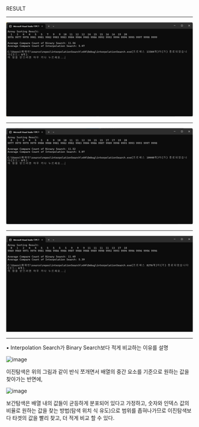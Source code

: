 RESULT

---
![](https://github.com/JHONEY-076/5702216-Chae-Jae-Heon/blob/master/16-interpolationSearch/interpolationSearch/%ED%99%94%EB%A9%B4%20%EC%BA%A1%EC%B2%98%202024-11-30%20115959.jpg)


---

![](https://github.com/JHONEY-076/5702216-Chae-Jae-Heon/blob/master/16-interpolationSearch/interpolationSearch/%ED%99%94%EB%A9%B4%20%EC%BA%A1%EC%B2%98%202024-11-30%20120026.jpg)



---

![](https://github.com/JHONEY-076/5702216-Chae-Jae-Heon/blob/master/16-interpolationSearch/interpolationSearch/%ED%99%94%EB%A9%B4%20%EC%BA%A1%EC%B2%98%202024-11-30%20120045.jpg)


---


▪ Interpolation Search가 Binary Search보다 적게 비교하는 이유를 설명



![image](https://github.com/user-attachments/assets/cb072c87-c09c-4515-964e-47999f3da88a)

이진탐색은 위의 그림과 같이 반식 쪼개면서 배열의 중간 요소를 기준으로 원하는 값을 찾아가는 반면에,

![image](https://github.com/user-attachments/assets/f95033a7-c557-4ea0-92a3-8c29d11a2d3d)


보간탐색은 배열 내의 값들이 균등하게 분포되어 있다고 가정하고, 숫자와 인덱스 값의 비율로 원하는 값을 찾는 방법(탐색 위치 식 유도)으로   범위를 좁혀나가므로 이진탐색보다 타겟의 값을 빨리 찾고, 더 적게 비교 할 수 있다.

